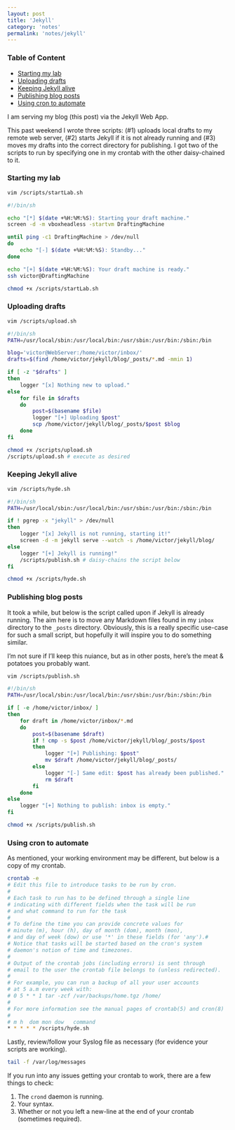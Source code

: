 ```yaml
---
layout: post
title: 'Jekyll'
category: 'notes'
permalink: 'notes/jekyll'
---
```


### Table of Content
* [Starting my lab](#starting-my-lab)
* [Uploading drafts](#uploading-drafts)
* [Keeping Jekyll alive](#keeping-jekyll-alive)
* [Publishing blog posts](#publishing-blog-posts)
* [Using cron to automate](#using-cron-to-automate)

I am serving my blog (this post) via the Jekyll Web App.

This past weekend I wrote three scripts: (#1) uploads local drafts to my remote web server, (#2) starts Jekyll if it is not already running and (#3) moves my drafts into the correct directory for publishing. I got two of the scripts to run by specifying one in my crontab with the other daisy-chained to it.

### Starting my lab
```bash
vim /scripts/startLab.sh
```
```bash
#!/bin/sh

echo "[*] $(date +%H:%M:%S): Starting your draft machine."
screen -d -m vboxheadless -startvm DraftingMachine

until ping -c1 DraftingMachine > /dev/null
do 
	echo "[-] $(date +%H:%M:%S): Standby..."
done

echo "[+] $(date +%H:%M:%S): Your draft machine is ready."
ssh victor@DraftingMachine
```
```bash
chmod +x /scripts/startLab.sh
```
### Uploading drafts
```bash
vim /scripts/upload.sh
```
```bash
#!/bin/sh
PATH=/usr/local/sbin:/usr/local/bin:/usr/sbin:/usr/bin:/sbin:/bin

blog='victor@WebServer:/home/victor/inbox/'
drafts=$(find /home/victor/jekyll/blog/_posts/*.md -mmin 1)

if [ -z "$drafts" ]
then 
	logger "[x] Nothing new to upload."
else 
	for file in $drafts
	do
		post=$(basename $file)
		logger "[+] Uploading $post"
		scp /home/victor/jekyll/blog/_posts/$post $blog
	done
fi
```
```bash
chmod +x /scripts/upload.sh
/scripts/upload.sh # execute as desired
```
### Keeping Jekyll alive
```bash
vim /scripts/hyde.sh
```
```bash
#!/bin/sh
PATH=/usr/local/sbin:/usr/local/bin:/usr/sbin:/usr/bin:/sbin:/bin

if ! pgrep -x "jekyll" > /dev/null
then
	logger "[x] Jekyll is not running, starting it!"
	screen -d -m jekyll serve --watch -s /home/victor/jekyll/blog/
else
	logger "[+] Jekyll is running!"
	/scripts/publish.sh	# daisy-chains the script below
fi
```
```bash
chmod +x /scripts/hyde.sh
```
### Publishing blog posts

It took a while, but below is the script called upon if Jekyll is already running. The aim here is to move any Markdown files found in my `inbox` directory to the `_posts` directory. Obviously, this is a really specific use-case for such a small script, but hopefully it will inspire you to do something similar.

I’m not sure if I’ll keep this nuiance, but as in other posts, here’s the meat & potatoes you probably want.
```bash
vim /scripts/publish.sh
```
```bash
#!/bin/sh
PATH=/usr/local/sbin:/usr/local/bin:/usr/sbin:/usr/bin:/sbin:/bin

if [ -e /home/victor/inbox/ ]
then
	for draft in /home/victor/inbox/*.md
	do
		post=$(basename $draft)
		if ! cmp -s $post /home/victor/jekyll/blog/_posts/$post
		then
			logger "[+] Publishing: $post"
			mv $draft /home/victor/jekyll/blog/_posts/
		else 
			logger "[-] Same edit: $post has already been published."
			rm $draft
		fi
	done
else
	logger "[+] Nothing to publish: inbox is empty."
fi
```
```bash
chmod +x /scripts/publish.sh
```
### Using cron to automate
As mentioned, your working environment may be different, but below is a copy of my crontab.
```bash
crontab -e
# Edit this file to introduce tasks to be run by cron.
# 
# Each task to run has to be defined through a single line
# indicating with different fields when the task will be run
# and what command to run for the task
# 
# To define the time you can provide concrete values for
# minute (m), hour (h), day of month (dom), month (mon),
# and day of week (dow) or use '*' in these fields (for 'any').# 
# Notice that tasks will be started based on the cron's system
# daemon's notion of time and timezones.
# 
# Output of the crontab jobs (including errors) is sent through
# email to the user the crontab file belongs to (unless redirected).
# 
# For example, you can run a backup of all your user accounts
# at 5 a.m every week with:
# 0 5 * * 1 tar -zcf /var/backups/home.tgz /home/
# 
# For more information see the manual pages of crontab(5) and cron(8)
# 
# m h  dom mon dow   command
* * * * * /scripts/hyde.sh
```

Lastly, review/follow your Syslog file as necessary (for evidence your scripts are working).
```bash
tail -f /var/log/messages
```
If you run into any issues getting your crontab to work, there are a few things to check:
1. The `crond` daemon is running.
2. Your syntax.
3. Whether or not you left a new-line at the end of your crontab (sometimes required).
